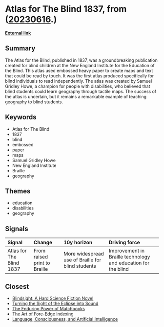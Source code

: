 # __Atlas for The Blind 1837__, from ([20230616](https://kghosh.substack.com/p/20230616).)

__[External link](https://www.davidrumsey.com/blog/2012/5/21/atlas-for-the-blind-1837)__



## Summary

The Atlas for the Blind, published in 1837, was a groundbreaking publication created for blind children at the New England Institute for the Education of the Blind. This atlas used embossed heavy paper to create maps and text that could be read by touch. It was the first atlas produced specifically for blind individuals to read independently. The atlas was created by Samuel Gridley Howe, a champion for people with disabilities, who believed that blind students could learn geography through tactile maps. The success of the atlas is uncertain, but it remains a remarkable example of teaching geography to blind students.

## Keywords

* Atlas for The Blind
* 1837
* blind
* embossed
* paper
* maps
* Samuel Gridley Howe
* New England Institute
* Braille
* geography

## Themes

* education
* disabilities
* geography

## Signals

| Signal                   | Change                       | 10y horizon                                       | Driving force                                                 |
|:-------------------------|:-----------------------------|:--------------------------------------------------|:--------------------------------------------------------------|
| Atlas for The Blind 1837 | From raised print to Braille | More widespread use of Braille for blind students | Improvement in Braille technology and education for the blind |

## Closest

* [Blindsight: A Hard Science Fiction Novel](a4764a556583ffec51fa91aa3564e777)
* [Turning the Sight of the Eclipse into Sound](ffb71e682acf28f120c538c026a5e946)
* [The Enduring Power of Matchbooks](cceff7fbb9450ceb8276d0c377e472e7)
* [The Art of Fore-Edge Indexing](99893ae8415cda422a940bf304bfb263)
* [Language, Consciousness, and Artificial Intelligence](be997e3b990e47741f965552e6c37b79)